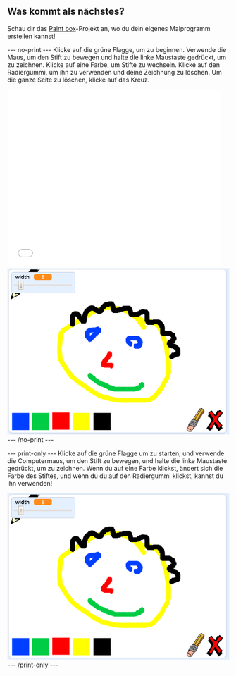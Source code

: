 ## Was kommt als nächstes?

Schau dir das [Paint box](https://projects.raspberrypi.org/en/projects/paint-box?utm_source=pathway&utm_medium=whatnext&utm_campaign=projects)-Projekt an, wo du dein eigenes Malprogramm erstellen kannst!

--- no-print --- Klicke auf die grüne Flagge, um zu beginnen. Verwende die Maus, um den Stift zu bewegen und halte die linke Maustaste gedrückt, um zu zeichnen. Klicke auf eine Farbe, um Stifte zu wechseln. Klicke auf den Radiergummi, um ihn zu verwenden und deine Zeichnung zu löschen. Um die ganze Seite zu löschen, klicke auf das Kreuz.

<div class="scratch-preview">
  <iframe allowtransparency="true" width="485" height="402" src="//scratch.mit.edu/projects/embed/267243161/?autostart=false" frameborder="0" scrolling="no"></iframe>
  <img src="images/paint-box-showcase.png">
</div>
--- /no-print ---

--- print-only --- Klicke auf die grüne Flagge um zu starten, und verwende die Computermaus, um den Stift zu bewegen, und halte die linke Maustaste gedrückt, um zu zeichnen. Wenn du auf eine Farbe klickst, ändert sich die Farbe des Stiftes, und wenn du du auf den Radiergummi klickst, kannst du ihn verwenden!

![vorschau](images/paint-box-showcase.png) --- /print-only ---
